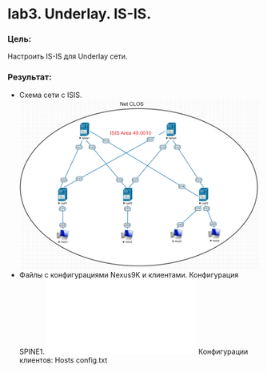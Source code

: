 # lab3. Underlay. IS-IS.
### Цель:
Настроить IS-IS для Underlay сети.
### Результат:
- Схема сети с ISIS.
![Схема сети с ISIS](Схема%20сети%20с%20ISIS.png)
- Файлы с конфигурациями Nexus9K и клиентами.
Конфигурация SPINE1.
![SPINE1](Spine1_config_ISIS.txt)
Конфигурации клиентов:
Hosts config.txt

